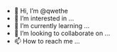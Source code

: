 - 👋 Hi, I’m @qwethe
- 👀 I’m interested in ...
- 🌱 I’m currently learning ...
- 💞️ I’m looking to collaborate on ...
- 📫 How to reach me ...

<!---
qwethe/qwethe is a ✨ special ✨ repository because its `README.md` (this file) appears on your GitHub profile.
You can click the Preview link to take a look at your changes.
--->
